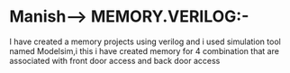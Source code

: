 # Manish--> MEMORY.VERILOG:-
I have created a memory projects using verilog and i used simulation tool named Modelsim,i this i have created memory for 4 combination that are associated with front door access and back door access
